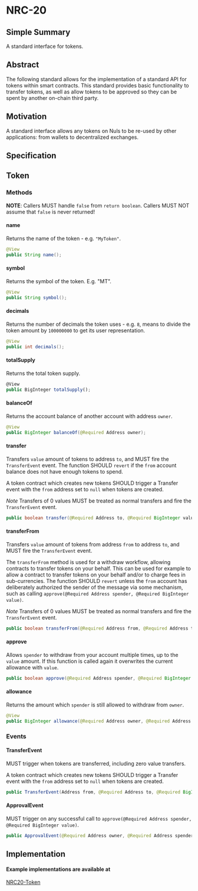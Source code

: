 # NRC-20


## Simple Summary

A standard interface for tokens.


## Abstract

The following standard allows for the implementation of a standard API for tokens within smart contracts.
This standard provides basic functionality to transfer tokens, as well as allow tokens to be approved so they can be spent by another on-chain third party.


## Motivation

A standard interface allows any tokens on Nuls to be re-used by other applications: from wallets to decentralized exchanges.


## Specification

## Token
### Methods

**NOTE**: Callers MUST handle `false` from `return boolean`.  Callers MUST NOT assume that `false` is never returned!


#### name

Returns the name of the token - e.g. `"MyToken"`.

``` java
@View
public String name();
```


#### symbol

Returns the symbol of the token. E.g. "MT".

``` java
@View
public String symbol();
```

#### decimals

Returns the number of decimals the token uses - e.g. `8`, means to divide the token amount by `100000000` to get its user representation.

``` java
@View
public int decimals();
```


#### totalSupply

Returns the total token supply.

``` js
@View
public BigInteger totalSupply();
```



#### balanceOf

Returns the account balance of another account with address `owner`.

``` java
@View
public BigInteger balanceOf(@Required Address owner);
```



#### transfer

Transfers `value` amount of tokens to address `to`, and MUST fire the `TransferEvent` event.
The function SHOULD `revert` if the `from` account balance does not have enough tokens to spend.

A token contract which creates new tokens SHOULD trigger a Transfer event with the `from` address set to `null` when tokens are created.

*Note* Transfers of 0 values MUST be treated as normal transfers and fire the `TransferEvent` event.

``` java
public boolean transfer(@Required Address to, @Required BigInteger value);
```



#### transferFrom

Transfers `value` amount of tokens from address `from` to address `to`, and MUST fire the `TransferEvent` event.

The `transferFrom` method is used for a withdraw workflow, allowing contracts to transfer tokens on your behalf.
This can be used for example to allow a contract to transfer tokens on your behalf and/or to charge fees in sub-currencies.
The function SHOULD `revert` unless the `from` account has deliberately authorized the sender of the message via some mechanism, such as calling `approve(@Required Address spender, @Required BigInteger value)`.

*Note* Transfers of 0 values MUST be treated as normal transfers and fire the `TransferEvent` event.

``` java
public boolean transferFrom(@Required Address from, @Required Address to, @Required BigInteger value);
```



#### approve

Allows `spender` to withdraw from your account multiple times, up to the `value` amount. If this function is called again it overwrites the current allowance with `value`.

``` java
public boolean approve(@Required Address spender, @Required BigInteger value);
```


#### allowance

Returns the amount which `spender` is still allowed to withdraw from `owner`.

``` java
@View
public BigInteger allowance(@Required Address owner, @Required Address spender);
```



### Events


#### TransferEvent

MUST trigger when tokens are transferred, including zero value transfers.

A token contract which creates new tokens SHOULD trigger a Transfer event with the `from` address set to `null` when tokens are created.

``` java
public TransferEvent(Address from, @Required Address to, @Required BigInteger value)
```



#### ApprovalEvent

MUST trigger on any successful call to `approve(@Required Address spender, @Required BigInteger value)`.

``` java
public ApprovalEvent(@Required Address owner, @Required Address spender, @Required BigInteger value)
```



## Implementation

#### Example implementations are available at

[NRC20-Token](https://github.com/CCC-NULS/NRC20-Token)

